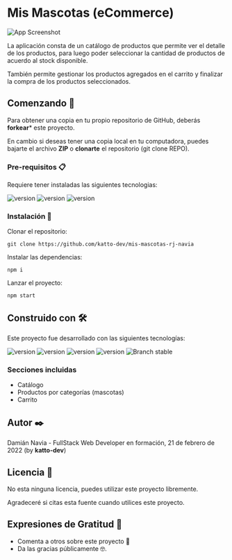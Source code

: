 # Mis Mascotas (eCommerce)
![App Screenshot](https://res.cloudinary.com/katto-dev/image/upload/v1645410232/ecommerce/screenshot/screenshot-mis-mascotas-ecommerce_qcczzr.png)

La aplicación consta de un catálogo de productos que permite ver el detalle de los productos, para luego poder seleccionar la cantidad de productos de acuerdo al stock disponible.

También permite gestionar los productos agregados en el carrito y finalizar la compra de los productos seleccionados.

## Comenzando 🚀
Para obtener una copia en tu propio repositorio de GitHub, deberás **forkear*** este proyecto.

En cambio si deseas tener una copia local en tu computadora, puedes bajarte el archivo **ZIP** o **clonarte** el repositorio (git clone REPO).

### Pre-requisitos 📋
Requiere tener instaladas las siguientes tecnologias:

![version](https://img.shields.io/badge/git-v2.x-e94e31.svg)
![version](https://img.shields.io/badge/node-v16.x-41863d.svg)
![version](https://img.shields.io/badge/npm-v8.x-c63b35.svg)

### Instalación 🔧
Clonar el repositorio:
```
git clone https://github.com/katto-dev/mis-mascotas-rj-navia
```

Instalar las dependencias:
```
npm i
```

Lanzar el proyecto:
```
npm start
```

## Construido con 🛠️
Este proyecto fue desarrollado con las siguientes tecnologías:

![version](https://img.shields.io/badge/react.js-v17.x-61dafb.svg)
![version](https://img.shields.io/badge/javascript-v6.x-efd81e.svg)
![version](https://img.shields.io/badge/css-v3.x-006db4.svg)
![version](https://img.shields.io/badge/html-v5.x-dd4b25.svg)
![Branch stable](https://img.shields.io/badge/branch-main-blue.svg)

### Secciones incluidas
* Catálogo
* Productos por categorías (mascotas)
* Carrito

## Autor ✒️
Damián Navia - FullStack Web Developer en formación, 21 de febrero de 2022 (by **katto-dev**)

## Licencia 📄
No esta ninguna licencia, puedes utilizar este proyecto libremente.

Agradeceré si citas esta fuente cuando utilices este proyecto.

## Expresiones de Gratitud 🎁
* Comenta a otros sobre este proyecto 📢
* Da las gracias públicamente 🤓.
